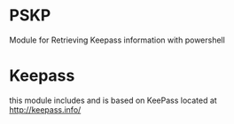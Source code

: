 # PSKP
Module for Retrieving Keepass information with powershell
# Keepass
this module includes and is based on KeePass located at http://keepass.info/
